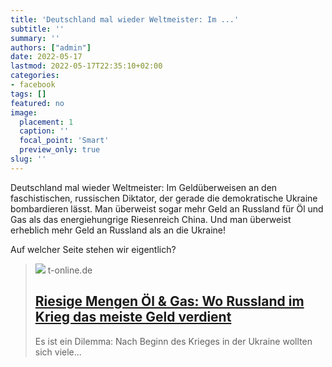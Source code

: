 ```yaml
---
title: 'Deutschland mal wieder Weltmeister: Im ...'
subtitle: ''
summary: ''
authors: ["admin"]
date: 2022-05-17
lastmod: 2022-05-17T22:35:10+02:00
categories:
- facebook
tags: []
featured: no
image:
  placement: 1
  caption: ''
  focal_point: 'Smart'
  preview_only: true
slug: ''
---
```

Deutschland mal wieder Weltmeister: Im Geldüberweisen an den faschistischen, russischen Diktator, der gerade die demokratische Ukraine bombardieren lässt. Man überweist sogar mehr Geld an Russland für Öl und Gas als das energiehungrige Riesenreich China. Und man überweist erheblich mehr Geld an Russland als an die Ukraine!

Auf welcher Seite stehen wir eigentlich?
> [![](https://images.t-online.de/2022/06/92325088v2/0x0:1920x1080/fit-in/1800x0/image.jpg)](https://www.t-online.de/finanzen/id_92182672/63-milliarden-euro-in-diesen-haefen-landet-das-meiste-russische-gas-und-oel.html)
> t-online.de
> ## [Riesige Mengen Öl & Gas: Wo Russland im Krieg das meiste Geld verdient](https://www.t-online.de/finanzen/id_92182672/63-milliarden-euro-in-diesen-haefen-landet-das-meiste-russische-gas-und-oel.html)
>
>Es ist ein Dilemma: Nach Beginn des Krieges in der Ukraine wollten sich viele...

